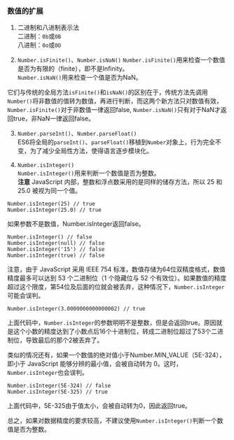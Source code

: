 ### 数值的扩展

1. 二进制和八进制表示法  
二进制：`0b`或`0B`  
八进制：`0o`或`0O`  

2. `Number.isFinite()`、`Number.isNaN()`
`Number.isFinite()`用来检查一个数值是否为有限的（finite），即不是Infinity。  
`Number.isNaN()`用来检查一个值是否为NaN。  

它们与传统的全局方法`isFinite()`和`isNaN()`的区别在于，传统方法先调用`Number()`将非数值的值转为数值，再进行判断，而这两个新方法只对数值有效，`Number.isFinite()`对于非数值一律返回false, `Number.isNaN()`只有对于NaN才返回true，非NaN一律返回false。  

3. `Number.parseInt()`、`Number.parseFloat()`  
ES6将全局的`parseInt()`、`parseFloat()`移植到`Number`对象上，行为完全不变，为了减少全局性方法，使得语言逐步模块化。

4. `Number.isInteger()`  
`Number.isInteger()`用来判断一个数值是否为整数。  
**注意**
JavaScript 内部，整数和浮点数采用的是同样的储存方法，所以 25 和 25.0 被视为同一个值。 
 
```
Number.isInteger(25) // true
Number.isInteger(25.0) // true
```
如果参数不是数值，Number.isInteger返回false。
```
Number.isInteger() // false
Number.isInteger(null) // false
Number.isInteger('15') // false
Number.isInteger(true) // false
```
注意，由于 JavaScript 采用 IEEE 754 标准，数值存储为64位双精度格式，数值精度最多可以达到 53 个二进制位（1 个隐藏位与 52 个有效位）。如果数值的精度超过这个限度，第54位及后面的位就会被丢弃，这种情况下，```Number.isInteger```可能会误判。
```
Number.isInteger(3.0000000000000002) // true
```
上面代码中，```Number.isInteger```的参数明明不是整数，但是会返回true。原因就是这个小数的精度达到了小数点后16个十进制位，转成二进制位超过了53个二进制位，导致最后的那个2被丢弃了。

类似的情况还有，如果一个数值的绝对值小于Number.MIN_VALUE（5E-324），即小于 JavaScript 能够分辨的最小值，会被自动转为 0。这时，```Number.isInteger```也会误判。
```
Number.isInteger(5E-324) // false
Number.isInteger(5E-325) // true
```
上面代码中，5E-325由于值太小，会被自动转为0，因此返回true。

总之，如果对数据精度的要求较高，不建议使用```Number.isInteger()```判断一个数值是否为整数。